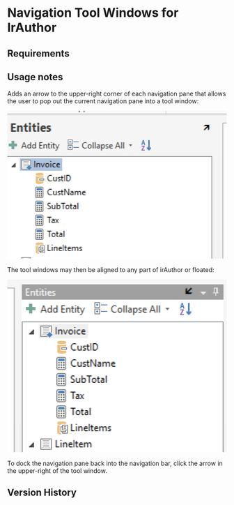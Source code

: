 # Navigation Tool Windows for IrAuthor

## Requirements

## Usage notes
Adds an arrow to the upper-right corner of each navigation pane that allows the user to pop out the current navigation pane into a tool window:

![docs/NavigationToolWindows1.png](docs/NavigationToolWindows1.png)

The tool windows may then be aligned to any part of irAuthor or floated:

![docs/NavigationToolWindows2.png](docs/NavigationToolWindows2.png)

To dock the navigation pane back into the navigation bar, click the arrow in the upper-right of the tool window.

## Version History

